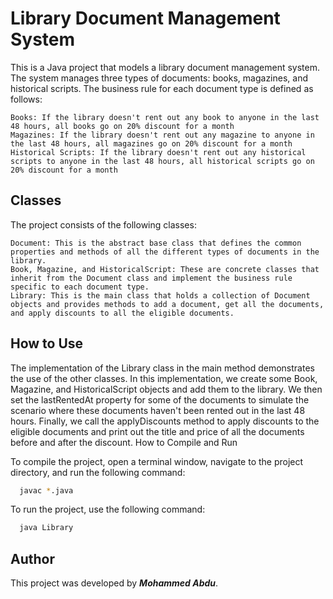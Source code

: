 # Library Document Management System

This is a Java project that models a library document management system. The system manages three types of documents:
books, magazines, and historical scripts. The business rule for each document type is defined as follows:

    Books: If the library doesn't rent out any book to anyone in the last 48 hours, all books go on 20% discount for a month
    Magazines: If the library doesn't rent out any magazine to anyone in the last 48 hours, all magazines go on 20% discount for a month
    Historical Scripts: If the library doesn't rent out any historical scripts to anyone in the last 48 hours, all historical scripts go on 20% discount for a month

## Classes

The project consists of the following classes:

    Document: This is the abstract base class that defines the common properties and methods of all the different types of documents in the library.
    Book, Magazine, and HistoricalScript: These are concrete classes that inherit from the Document class and implement the business rule specific to each document type.
    Library: This is the main class that holds a collection of Document objects and provides methods to add a document, get all the documents, 
    and apply discounts to all the eligible documents.

## How to Use

The implementation of the Library class in the main method demonstrates the use of the other classes. In this
implementation, we create some Book, Magazine, and HistoricalScript objects and add them to the library. We then set the
lastRentedAt property for some of the documents to simulate the scenario where these documents haven't been rented out
in the last 48 hours. Finally, we call the applyDiscounts method to apply discounts to the eligible documents and print
out the title and price of all the documents before and after the discount.
How to Compile and Run

To compile the project, open a terminal window, navigate to the project directory, and run the following command:

```bash
  javac *.java
```

To run the project, use the following command:

```bash
  java Library
```

## Author

This project was developed by _**Mohammed Abdu**_.